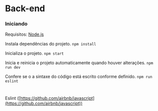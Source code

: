 # Back-end
### Iniciando
Requisitos: [Node.js](https://nodejs.org/en/download/)

Instala dependências do projeto.
``
npm install
``

Inicializa o projeto.
``
npm start
``

Inicia e reinicia o projeto automaticamente quando houver alterações.
``
npm run dev
``

Confere se o a sintaxe do código está escrito conforme definido.
``
npm run eslint
``
#
Eslint ([https://github.com/airbnb/javascript](https://github.com/airbnb/javascript))
#
